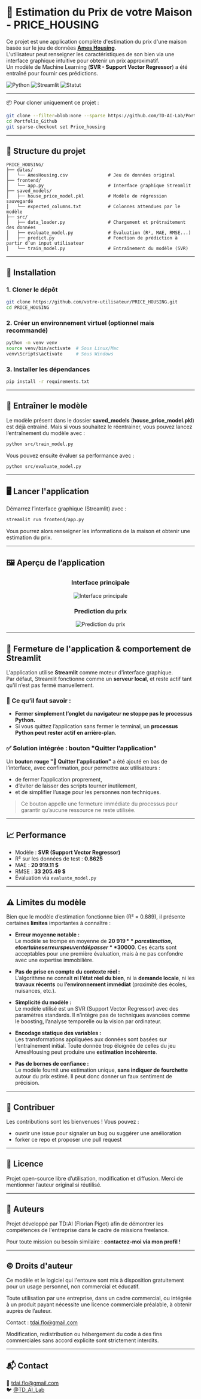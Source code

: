 # 🏡 Estimation du Prix de votre Maison - PRICE_HOUSING

Ce projet est une application complète d'estimation du prix d'une maison basée sur le jeu de données [**Ames Housing**](https://www.kaggle.com/datasets/prevek18/ames-housing-dataset).  
L'utilisateur peut renseigner les caractéristiques de son bien via une interface graphique intuitive pour obtenir un prix approximatif.  
Un modèle de Machine Learning (**SVR - Support Vector Regressor**) a été entraîné pour fournir ces prédictions.

![Python](https://img.shields.io/badge/Python-3.13-blue)
![Streamlit](https://img.shields.io/badge/Streamlit-1.46.1-red)
![Statut](https://img.shields.io/badge/Statut-Fonctionnel-brightgreen)

---

📦 Pour cloner uniquement ce projet :

```bash
git clone --filter=blob:none --sparse https://github.com/TD-AI-Lab/Portfolio_Github.git
cd Portfolio_Github
git sparse-checkout set Price_housing
```

---

## 📁 Structure du projet

```
PRICE_HOUSING/
├── datas/
│   └── AmesHousing.csv               # Jeu de données original
├── frontend/
│   └── app.py                        # Interface graphique Streamlit
├── saved_models/
│   ├── house_price_model.pkl         # Modèle de régression sauvegardé
│   └── expected_columns.txt          # Colonnes attendues par le modèle
├── src/
│   ├── data_loader.py                # Chargement et prétraitement des données
│   ├── evaluate_model.py             # Évaluation (R², MAE, RMSE...)
│   ├── predict.py                    # Fonction de prédiction à partir d’un input utilisateur
│   └── train_model.py                # Entraînement du modèle (SVR)
```

---

## 🚀 Installation

### 1. Cloner le dépôt
```bash
git clone https://github.com/votre-utilisateur/PRICE_HOUSING.git
cd PRICE_HOUSING
```

### 2. Créer un environnement virtuel (optionnel mais recommandé)
```bash
python -m venv venv
source venv/bin/activate  # Sous Linux/Mac
venv\Scripts\activate     # Sous Windows
```

### 3. Installer les dépendances
```bash
pip install -r requirements.txt
```

---

## 🧠 Entraîner le modèle

Le modèle présent dans le dossier **saved_models** (**house_price_model.pkl**) est déjà entrainé.
Mais si vous souhaitez le réentrainer, vous pouvez lancez l’entraînement du modèle avec :

```bash
python src/train_model.py
```

Vous pouvez ensuite évaluer sa performance avec :

```bash
python src/evaluate_model.py
```

---

## 🖥️ Lancer l'application

Démarrez l’interface graphique (Streamlit) avec :

```bash
streamlit run frontend/app.py
```

Vous pourrez alors renseigner les informations de la maison et obtenir une estimation du prix.

---

## 🖼️ Aperçu de l’application

<h3 align="center">Interface principale</h3>
<p align="center">
  <img src="images/Interface_principale.png" style="max-width:500px; height:auto;" alt="Interface principale">
</p>

<h3 align="center">Prediction du prix</h3>
<p align="center">
  <img src="images/Interface_principale_2.png" style="max-width:500px; height:auto;" alt="Prediction du prix">
</p>

---

## 🛑 Fermeture de l'application & comportement de Streamlit

L'application utilise **Streamlit** comme moteur d'interface graphique.  
Par défaut, Streamlit fonctionne comme un **serveur local**, et reste actif tant qu'il n’est pas fermé manuellement.

### 🧠 Ce qu’il faut savoir :

- **Fermer simplement l’onglet du navigateur ne stoppe pas le processus Python.**
- Si vous quittez l’application sans fermer le terminal, un **processus Python peut rester actif en arrière-plan**.

### ✅ Solution intégrée : bouton "Quitter l’application"

Un **bouton rouge "🛑 Quitter l'application"** a été ajouté en bas de l’interface, avec confirmation, pour permettre aux utilisateurs :
- de fermer l’application proprement,
- d’éviter de laisser des scripts tourner inutilement,
- et de simplifier l’usage pour les personnes non techniques.

> Ce bouton appelle une fermeture immédiate du processus pour garantir qu’aucune ressource ne reste utilisée.

---

## 📈 Performance

- Modèle : **SVR (Support Vector Regressor)**
- R² sur les données de test : **0.8625**
- MAE : **20 919.11 $**
- RMSE : **33 205.49 $**
- Évaluation via `evaluate_model.py`

---

## ⚠️ Limites du modèle

Bien que le modèle d’estimation fonctionne bien (R² = 0.889), il présente certaines **limites** importantes à connaître :

- **Erreur moyenne notable :**  
  Le modèle se trompe en moyenne de **20 919 $** par estimation, et certaines erreurs peuvent dépasser **30 000 $**. Ces écarts sont acceptables pour une première évaluation, mais à ne pas confondre avec une expertise immobilière.

- **Pas de prise en compte du contexte réel :**  
  L’algorithme ne connaît **ni l’état réel du bien**, ni la **demande locale**, ni les **travaux récents** ou **l’environnement immédiat** (proximité des écoles, nuisances, etc.).

- **Simplicité du modèle :**  
  Le modèle utilisé est un SVR (Support Vector Regressor) avec des paramètres standards. Il n’intègre pas de techniques avancées comme le boosting, l’analyse temporelle ou la vision par ordinateur.

- **Encodage statique des variables :**  
  Les transformations appliquées aux données sont basées sur l’entraînement initial. Toute donnée trop éloignée de celles du jeu AmesHousing peut produire une **estimation incohérente**.

- **Pas de bornes de confiance :**  
  Le modèle fournit une estimation unique, **sans indiquer de fourchette** autour du prix estimé. Il peut donc donner un faux sentiment de précision.

---

## 🤝 Contribuer

Les contributions sont les bienvenues ! Vous pouvez :
- ouvrir une issue pour signaler un bug ou suggérer une amélioration
- forker ce repo et proposer une pull request

---

## 📄 Licence

Projet open-source libre d’utilisation, modification et diffusion. Merci de mentionner l’auteur original si réutilisé.

---

## 📌 Auteurs

Projet développé par TD:AI (Florian Pigot) afin de démontrer les compétences de l'entreprise dans le cadre de missions freelance.

Pour toute mission ou besoin similaire : **contactez-moi via mon profil !**

---

## ©️ Droits d'auteur

Ce modèle et le logiciel qui l'entoure sont mis à disposition gratuitement pour un usage personnel, non commercial et éducatif.

Toute utilisation par une entreprise, dans un cadre commercial, ou intégrée à un produit payant nécessite une licence commerciale préalable, à obtenir auprès de l’auteur.

Contact : tdai.flo@gmail.com

Modification, redistribution ou hébergement du code à des fins commerciales sans accord explicite sont strictement interdits.

---

## 📬 Contact

📧 tdai.flo@gmail.com  
🐦 [@TD_AI_Lab](https://x.com/TD_AI_Lab)
